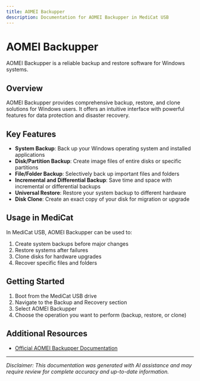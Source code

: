 ```yaml
---
title: AOMEI Backupper
description: Documentation for AOMEI Backupper in MediCat USB
---
```


# AOMEI Backupper

AOMEI Backupper is a reliable backup and restore software for Windows systems.

## Overview

AOMEI Backupper provides comprehensive backup, restore, and clone solutions for Windows users. It offers an intuitive interface with powerful features for data protection and disaster recovery.

## Key Features

- **System Backup**: Back up your Windows operating system and installed applications
- **Disk/Partition Backup**: Create image files of entire disks or specific partitions
- **File/Folder Backup**: Selectively back up important files and folders
- **Incremental and Differential Backup**: Save time and space with incremental or differential backups
- **Universal Restore**: Restore your system backup to different hardware
- **Disk Clone**: Create an exact copy of your disk for migration or upgrade

## Usage in MediCat

In MediCat USB, AOMEI Backupper can be used to:

1. Create system backups before major changes
2. Restore systems after failures
3. Clone disks for hardware upgrades
4. Recover specific files and folders

## Getting Started

1. Boot from the MediCat USB drive
2. Navigate to the Backup and Recovery section
3. Select AOMEI Backupper
4. Choose the operation you want to perform (backup, restore, or clone)

## Additional Resources

- [Official AOMEI Backupper Documentation](https://www.ubackup.com/help/?_di_c=ZGV2X2lkXzc2ZTRlODc2LTJlODUtNDdjNC1hYzkwLTQyZTg3ZjIwODE4OQ==)

---

*Disclaimer: This documentation was generated with AI assistance and may require review for complete accuracy and up-to-date information.*
